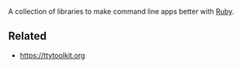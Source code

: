 A collection of libraries to make command line apps better with [Ruby](Ruby.md).

## Related

* https://ttytoolkit.org

